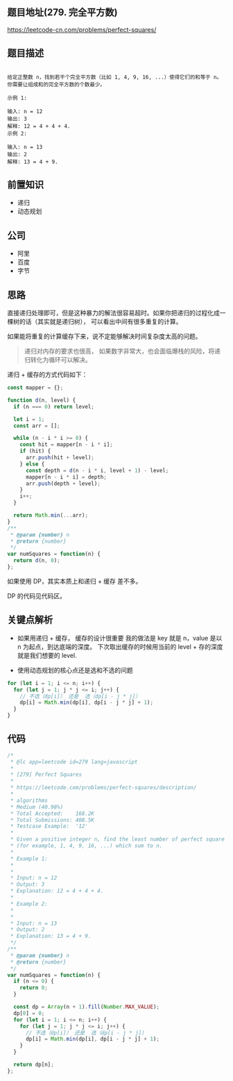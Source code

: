 ## 题目地址(279. 完全平方数)

https://leetcode-cn.com/problems/perfect-squares/

## 题目描述

```

给定正整数 n，找到若干个完全平方数（比如 1, 4, 9, 16, ...）使得它们的和等于 n。你需要让组成和的完全平方数的个数最少。

示例 1:

输入: n = 12
输出: 3 
解释: 12 = 4 + 4 + 4.
示例 2:

输入: n = 13
输出: 2
解释: 13 = 4 + 9.

```

## 前置知识

- 递归
- 动态规划

## 公司

- 阿里
- 百度
- 字节
  
## 思路

直接递归处理即可，但是这种暴力的解法很容易超时。如果你把递归的过程化成一棵树的话（其实就是递归树），
可以看出中间有很多重复的计算。

如果能将重复的计算缓存下来，说不定能够解决时间复杂度太高的问题。

> 递归对内存的要求也很高， 如果数字非常大，也会面临爆栈的风险，将递归转化为循环可以解决。

递归 + 缓存的方式代码如下：

```js
const mapper = {};

function d(n, level) {
  if (n === 0) return level;

  let i = 1;
  const arr = [];

  while (n - i * i >= 0) {
    const hit = mapper[n - i * i];
    if (hit) {
      arr.push(hit + level);
    } else {
      const depth = d(n - i * i, level + 1) - level;
      mapper[n - i * i] = depth;
      arr.push(depth + level);
    }
    i++;
  }

  return Math.min(...arr);
}
/**
 * @param {number} n
 * @return {number}
 */
var numSquares = function(n) {
  return d(n, 0);
};
```

如果使用 DP，其实本质上和递归 + 缓存 差不多。

DP 的代码见代码区。

## 关键点解析

- 如果用递归 + 缓存， 缓存的设计很重要
  我的做法是 key 就是 n，value 是以 n 为起点，到达底端的深度。
  下次取出缓存的时候用当前的 level + 存的深度 就是我们想要的 level.

- 使用动态规划的核心点还是选和不选的问题

```js
for (let i = 1; i <= n; i++) {
  for (let j = 1; j * j <= i; j++) {
    // 不选（dp[i]） 还是  选（dp[i - j * j]）
    dp[i] = Math.min(dp[i], dp[i - j * j] + 1);
  }
}
```

## 代码

```js
/*
 * @lc app=leetcode id=279 lang=javascript
 *
 * [279] Perfect Squares
 *
 * https://leetcode.com/problems/perfect-squares/description/
 *
 * algorithms
 * Medium (40.98%)
 * Total Accepted:    168.2K
 * Total Submissions: 408.5K
 * Testcase Example:  '12'
 *
 * Given a positive integer n, find the least number of perfect square numbers
 * (for example, 1, 4, 9, 16, ...) which sum to n.
 *
 * Example 1:
 *
 *
 * Input: n = 12
 * Output: 3
 * Explanation: 12 = 4 + 4 + 4.
 *
 * Example 2:
 *
 *
 * Input: n = 13
 * Output: 2
 * Explanation: 13 = 4 + 9.
 */
/**
 * @param {number} n
 * @return {number}
 */
var numSquares = function(n) {
  if (n <= 0) {
    return 0;
  }

  const dp = Array(n + 1).fill(Number.MAX_VALUE);
  dp[0] = 0;
  for (let i = 1; i <= n; i++) {
    for (let j = 1; j * j <= i; j++) {
      // 不选（dp[i]） 还是  选（dp[i - j * j]）
      dp[i] = Math.min(dp[i], dp[i - j * j] + 1);
    }
  }

  return dp[n];
};
```
